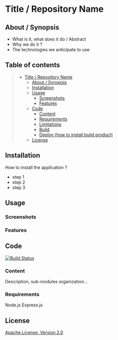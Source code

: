# Title / Repository Name

## About / Synopsis

* What is it, what does it do / Abstract
* Why we do it ?
* The technologies we anticipate to use


## Table of contents

> * [Title / Repository Name](#title--repository-name)
>   * [About / Synopsis](#about--synopsis)
>   * [Installation](#installation)
>   * [Usage](#usage)
>     * [Screenshots](#screenshots)
>     * [Features](#features)
>   * [Code](#code)
>     * [Content](#content)
>     * [Requirements](#requirements)
>     * [Limitations](#limitations)
>     * [Build](#build)
>     * [Deploy (how to install build product)](#deploy-how-to-install-build-product)
>   * [License](#license)

## Installation

How to install the application ?

* step 1
* step 2
* step 3

## Usage

### Screenshots

### Features

## Code

[![Build Status](https://qa.nuxeo.org/jenkins/buildStatus/icon?job=/nuxeo/addons_nuxeo-sample-project-master)](https://qa.nuxeo.org/jenkins/job/nuxeo/job/addons_nuxeo-sample-project-master/)

### Content

Description, sub-modules organization...

### Requirements

Node.js
Express.js

## License

[Apache License, Version 2.0](http://www.apache.org/licenses/LICENSE-2.0.html)
